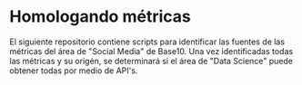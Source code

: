 # Homologando métricas

El siguiente repositorio contiene 
scripts para identificar las fuentes 
de las métricas del área de "Social Media"
de Base10.
Una vez identificadas todas las métricas y su origén,
se determinará si el área de "Data Science" puede
obtener todas por medio de API's.



